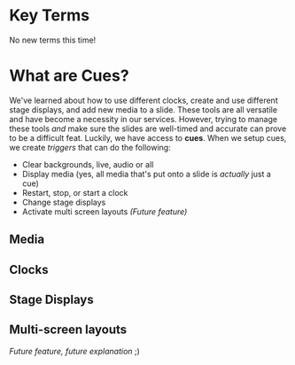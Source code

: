 <!-- TITLE: 206 - Cues -->
<!-- SUBTITLE: This is where it all comes together. One last click (after some setup) -->

# Key Terms
No new terms this time!

# What are Cues?
We've learned about how to use different clocks, create and use different stage displays, and add new media to a slide. These tools are all versatile and have become a necessity in our services. However, trying to manage these tools _and_ make sure the slides are well-timed and accurate can prove to be a difficult feat. Luckily, we have access to **cues**. When we setup cues, we create _triggers_ that can do the following:  
* Clear backgrounds, live, audio or all
* Display media (yes, all media that's put onto a slide is _actually_ just a cue)
* Restart, stop, or start a clock
* Change stage displays
* Activate multi screen layouts *(Future feature)*

## Media
## Clocks
## Stage Displays
## Multi-screen layouts
*Future feature, future explanation* ;)